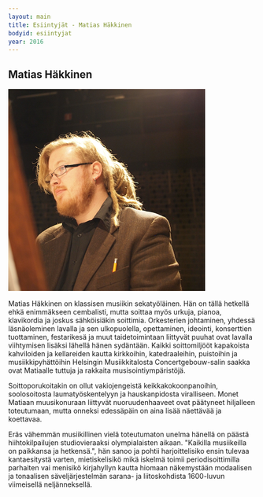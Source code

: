 ```yaml
---
layout: main
title: Esiintyjät - Matias Häkkinen
bodyid: esiintyjat
year: 2016
---
```

## Matias Häkkinen

![Matias Häkkinen](matias-hakkinen.jpg)

Matias Häkkinen on klassisen musiikin sekatyöläinen. Hän on tällä hetkellä ehkä enimmäkseen cembalisti, mutta soittaa myös urkuja, pianoa, klavikordia ja joskus sähköisiäkin soittimia. Orkesterien johtaminen, yhdessä läsnäoleminen lavalla ja sen ulkopuolella, opettaminen, ideointi, konserttien tuottaminen, festarikesä ja muut taidetoimintaan liittyvät puuhat ovat lavalla viihtymisen lisäksi lähellä hänen sydäntään. Kaikki soittomiljööt kapakoista kahviloiden ja kellareiden kautta kirkkoihin, katedraaleihin, puistoihin ja musiikkipyhättöihin Helsingin Musiikkitalosta Concertgebouw-salin saakka ovat Matiaalle tuttuja ja rakkaita musisointiympäristöjä.

Soittoporukoitakin on ollut vakiojengeistä keikkakokoonpanoihin, soolosoitosta laumatyöskentelyyn ja hauskanpidosta viralliseen. Monet Matiaan muusikonuraan liittyvät nuoruudenhaaveet ovat päätyneet hiljalleen toteutumaan, mutta onneksi edessäpäin on aina lisää näettävää ja koettavaa.

Eräs vähemmän musiikillinen vielä toteutumaton unelma hänellä on päästä hiihtokilpailujen studiovieraaksi olympialaisten aikaan. "Kaikilla musiikeilla on paikkansa ja hetkensä.", hän sanoo ja pohtii harjoittelisiko ensin tulevaa kantaesitystä varten, mietiskelisikö mikä iskelmä toimii periodisoittimilla parhaiten vai menisikö kirjahyllyn kautta hiomaan näkemystään modaalisen ja tonaalisen säveljärjestelmän sarana- ja liitoskohdista 1600-luvun viimeisellä neljänneksellä.